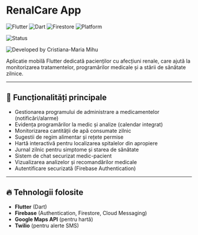 # RenalCare App

![Flutter](https://img.shields.io/badge/Flutter-3.29.2-blue?logo=flutter)
![Dart](https://img.shields.io/badge/Dart-3.7.2-blue?logo=dart)
![Firestore](https://img.shields.io/badge/Firebase-Firestore-orange?logo=firebase)
![Platform](https://img.shields.io/badge/Platform-Android-brightgreen?logo=android)

![Status](https://img.shields.io/badge/Status-In%20Development-yellow)

![Developed by Cristiana-Maria Mihu](https://img.shields.io/badge/Developed%20by-Cristiana--Maria%20Mihu-blueviolet)


Aplicatie mobilă Flutter dedicată pacienților cu afecțiuni renale, care ajută la monitorizarea tratamentelor, programărilor medicale și a stării de sănătate zilnice.

---

## 📱 Funcționalități principale

- Gestionarea programului de administrare a medicamentelor (notificări/alarme)
- Evidența programărilor la medic și analize (calendar integrat)
- Monitorizarea cantității de apă consumate zilnic
- Sugestii de regim alimentar și rețete permise
- Hartă interactivă pentru localizarea spitalelor din apropiere
- Jurnal zilnic pentru simptome și starea de sănătate
- Sistem de chat securizat medic-pacient
- Vizualizarea analizelor și recomandărilor medicale
- Autentificare securizată (Firebase Authentication)

---

## 🔥 Tehnologii folosite

- **Flutter** (Dart)
- **Firebase** (Authentication, Firestore, Cloud Messaging)
- **Google Maps API** (pentru hartă)
- **Twilio** (pentru alerte SMS)
